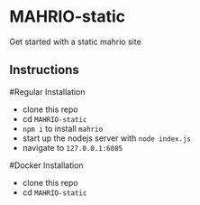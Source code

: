# MAHRIO-static
Get started with a static mahrio site

## Instructions

#Regular Installation

* clone this repo
* cd `MAHRIO-static`
* `npm i` to install `mahrio`
* start up the nodejs server with `node index.js`
* navigate to `127.0.0.1:6085`

#Docker Installation

* clone this repo
* cd `MAHRIO-static`
